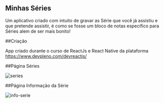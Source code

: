 
## Minhas Séries

Um aplicativo criado com intuito de gravar as Série que você já assistiu e que pretende assistir, é como se fosse um bloco de notas específico para Séries alem de ser mais bonito!  


##Criação

App criado durante o curso  de ReactJs e React Native da plataforma  https://www.devpleno.com/devreactjs/

##Página  Séries

![series](https://user-images.githubusercontent.com/41832951/67348013-0e564380-f51a-11e9-9625-0cc3491328f7.png)

##Página  Informação da Série

![info-serie](https://user-images.githubusercontent.com/41832951/67348127-54aba280-f51a-11e9-9c50-1bd633e01a6d.png)
